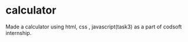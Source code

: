 # calculator
Made a calculator using html, css , javascript(task3) as a part of codsoft internship.
